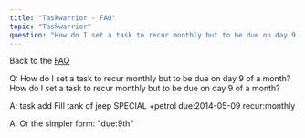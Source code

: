 ```yaml
---
title: "Taskwarrior - FAQ"
topic: "Taskwarrior"
question: "How do I set a task to recur monthly but to be due on day 9 of a month?"
---
```


Back to the [FAQ](/support/faq)

Q: How do I set a task to recur monthly but to be due on day 9 of a month?
How do I set a task to recur monthly but to be due on day 9 of a month?

A: task add Fill tank of jeep SPECIAL +petrol due:2014-05-09 recur:monthly

A: Or the simpler form: "due:9th"

